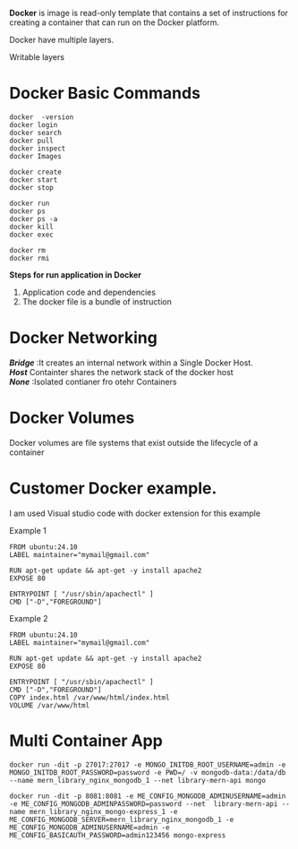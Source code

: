 **Docker** is image is read-only template that contains a set of instructions for creating a container that can run on the Docker platform.

Docker have multiple layers.

Writable layers

# Docker Basic Commands
```
docker  -version
docker login
docker search
docker pull
docker inspect
docker Images

docker create
docker start
docker stop

docker run
docker ps
docker ps -a
docker kill
docker exec

docker rm
docker rmi
```
**Steps for run application in Docker**
1. Application code and dependencies
2. The docker file is a bundle of instruction

# Docker Networking

***Bridge*** :It creates an internal network within a Single Docker Host.<br/>
***Host*** Containter shares the network stack of the docker host<br/>
***None*** :Isolated contianer fro otehr Containers <br/>

# Docker Volumes
Docker volumes are file systems that exist outside the lifecycle of a container<br/>

# Customer Docker example.
I am used Visual studio code with docker extension for this example<br/>

Example 1<b1/>
```
FROM ubuntu:24.10
LABEL maintainer="mymail@gmail.com"

RUN apt-get update && apt-get -y install apache2
EXPOSE 80

ENTRYPOINT [ "/usr/sbin/apachectl" ]
CMD ["-D","FOREGROUND"]
```
Example 2<b1/>
```
FROM ubuntu:24.10
LABEL maintainer="mymail@gmail.com"

RUN apt-get update && apt-get -y install apache2
EXPOSE 80

ENTRYPOINT [ "/usr/sbin/apachectl" ]
CMD ["-D","FOREGROUND"]
COPY index.html /var/www/html/index.html
VOLUME /var/www/html
```

# Multi Container App
```
docker run -dit -p 27017:27017 -e MONGO_INITDB_ROOT_USERNAME=admin -e MONGO_INITDB_ROOT_PASSWORD=password -e PWD=/ -v mongodb-data:/data/db --name mern_library_nginx_mongodb_1 --net library-mern-api mongo

docker run -dit -p 8081:8081 -e ME_CONFIG_MONGODB_ADMINUSERNAME=admin -e ME_CONFIG_MONGODB_ADMINPASSWORD=password --net  library-mern-api --name mern_library_nginx_mongo-express_1 -e ME_CONFIG_MONGODB_SERVER=mern_library_nginx_mongodb_1 -e ME_CONFIG_MONGODB_ADMINUSERNAME=admin -e ME_CONFIG_BASICAUTH_PASSWORD=admin123456 mongo-express
```
